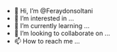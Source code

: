 - 👋 Hi, I’m @Feraydonsoltani
- 👀 I’m interested in ...
- 🌱 I’m currently learning ...
- 💞️ I’m looking to collaborate on ...
- 📫 How to reach me ...

<!---
Feraydonsoltani/Feraydonsoltani is a ✨ special ✨ repository because its `README.md` (this file) appears on your GitHub profile.
You can click the Preview link to take a look at your changes.
--->

